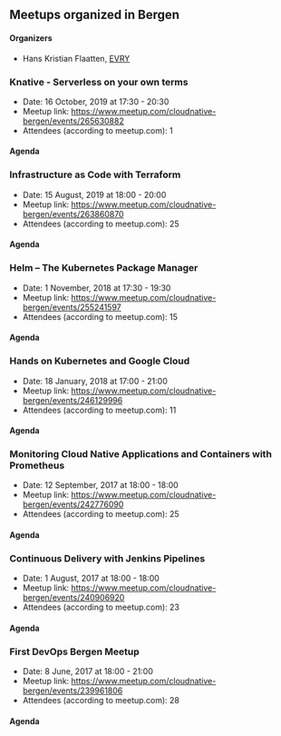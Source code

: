 ## Meetups organized in Bergen

#### Organizers

 - Hans Kristian Flaatten, [EVRY](https://www.evry.com/en/)

### Knative - Serverless on your own terms

 - Date: 16 October, 2019 at 17:30 - 20:30
 - Meetup link: https://www.meetup.com/cloudnative-bergen/events/265630882
 - Attendees (according to meetup.com): 1

#### Agenda


### Infrastructure as Code with Terraform

 - Date: 15 August, 2019 at 18:00 - 20:00
 - Meetup link: https://www.meetup.com/cloudnative-bergen/events/263860870
 - Attendees (according to meetup.com): 25

#### Agenda


### Helm – The Kubernetes Package Manager

 - Date: 1 November, 2018 at 17:30 - 19:30
 - Meetup link: https://www.meetup.com/cloudnative-bergen/events/255241597
 - Attendees (according to meetup.com): 15

#### Agenda


### Hands on Kubernetes and Google Cloud

 - Date: 18 January, 2018 at 17:00 - 21:00
 - Meetup link: https://www.meetup.com/cloudnative-bergen/events/246129996
 - Attendees (according to meetup.com): 11

#### Agenda


### Monitoring Cloud Native Applications and Containers with Prometheus

 - Date: 12 September, 2017 at 18:00 - 18:00
 - Meetup link: https://www.meetup.com/cloudnative-bergen/events/242776090
 - Attendees (according to meetup.com): 25

#### Agenda


### Continuous Delivery with Jenkins Pipelines

 - Date: 1 August, 2017 at 18:00 - 18:00
 - Meetup link: https://www.meetup.com/cloudnative-bergen/events/240906920
 - Attendees (according to meetup.com): 23

#### Agenda


### First DevOps Bergen Meetup

 - Date: 8 June, 2017 at 18:00 - 21:00
 - Meetup link: https://www.meetup.com/cloudnative-bergen/events/239961806
 - Attendees (according to meetup.com): 28

#### Agenda

